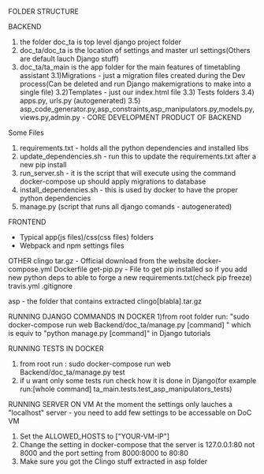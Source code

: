 

FOLDER STRUCTURE

BACKEND
1) the folder doc_ta is top level django project folder
2) doc_ta/doc_ta is the location of settings and master url settings(Others are default lauch Django stuff)
3) doc_ta/ta_main is the app folder for the main features of timetabling assistant
3.1)Migrations - just a migration files created during the Dev process(Can be deleted and run Django makemigrations to make into a single file)
3.2)Templates - just our index.html file
3.3) Tests folders
3.4) apps.py, urls.py (autogenerated)
3.5) asp_code_generator.py,asp_constraints,asp_manipulators.py,models.py,views.py,admin.py - CORE DEVELOPMENT PRODUCT OF BACKEND

Some Files
1) requirements.txt - holds all the python dependencies and installed libs
2) update_dependencies.sh - run this to update the requirements.txt after a new pip install
3) run_server.sh - it is the script that will execute using the command docker-compose up
                 should apply migrations to database
4) install_dependencies.sh - this is used by docker to have the proper python dependencies
5) manage.py (script that runs all django comands - autogenerated)

FRONTEND
- Typical app(js files)/css(css files) folders
- Webpack and npm settings files

OTHER
clingo tar.gz - Official download from the website
docker-compose.yml
Dockerfile
get-pip.py - File to get pip installed so if you add new python deps to able to forge a new requirements.txt(check pip freeze)
travis.yml
.gitignore

asp - the folder that contains extracted clingo[blabla].tar.gz

RUNNING DJANGO COMMANDS IN DOCKER
1)from root folder run: "sudo docker-compose run web Backend/doc_ta/manage.py [command] " which is equiv to "python manage.py [command]" in Django tutorials

RUNNING TESTS IN DOCKER
1) from root run : sudo docker-compose run web Backend/doc_ta/manage.py test
2) if u want only some tests run check how it is done in Django(for example run:[whole command] ta_main.tests.test_asp_manipulators_tests)

RUNNING SERVER ON VM
At the moment the settings only lauches a "localhost" server - you need to add few settings to be accessable on DoC VM
1) Set the ALLOWED_HOSTS to ["YOUR-VM-IP"]
2) Change the setting in docker-compose that the server is 127.0.0.1:80 not 8000 and the port setting from 8000:8000 to 80:80
3) Make sure you got the Clingo stuff extracted in asp folder